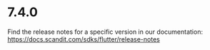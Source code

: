 
# 7.4.0

Find the release notes for a specific version in our documentation: https://docs.scandit.com/sdks/flutter/release-notes
